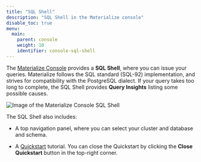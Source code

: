 ```yaml
---
title: "SQL Shell"
description: "SQL Shell in the Materialize console"
disable_toc: true
menu:
  main:
    parent: console
    weight: 10
    identifier: console-sql-shell
---
```


The [Materialize Console](/console/) provides a **SQL
Shell**, where you can issue your queries. Materialize follows the SQL standard
(SQL-92) implementation, and strives for compatibility with the PostgreSQL
dialect. If your query takes too long to complete, the SQL Shell provides
**Query Insights** listing some possible causes.

![Image of the Materialize Console SQL Shell](/images/console/console.png "Materialize Console SQL Shell")

The SQL Shell also includes:

- A top navigation panel, where you can select your cluster and database and
  schema.

- A [Quickstart](/get-started/quickstart/) tutorial. You can close the
  Quickstart by clicking the **Close Quickstart** button in the top-right
  corner.
